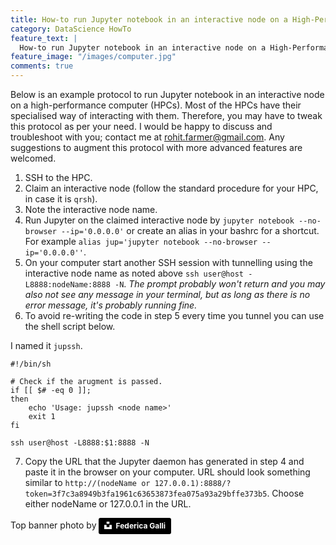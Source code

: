 ```yaml
---
title: How-to run Jupyter notebook in an interactive node on a High-Performance Computer (HPC).
category: DataScience HowTo
feature_text: |
  How-to run Jupyter notebook in an interactive node on a High-Performance Computer (HPC).
feature_image: "/images/computer.jpg"
comments: true
---
```


Below is an example protocol to run Jupyter notebook in an interactive node on a high-performance computer (HPCs). Most of the HPCs have their specialised way of interacting with them. Therefore, you may have to tweak this protocol as per your need. I would be happy to discuss and troubleshoot with you; contact me at rohit.farmer@gmail.com. Any suggestions to augment this protocol with more advanced features are welcomed.

1. SSH to the HPC.    
2. Claim an interactive node (follow the standard procedure for your HPC, in case it is `qrsh`).   
3. Note the interactive node name.  
4. Run Jupyter on the claimed interactive node by `jupyter notebook --no-browser --ip='0.0.0.0'` or create an alias in your bashrc for a shortcut. For example `alias jup='jupyter notebook --no-browser --ip='0.0.0.0''`.  
5. On your computer start another SSH session with tunnelling using the interactive node name as noted above `ssh user@host -L8888:nodeName:8888 -N`. *The prompt probably won't return and you may also not see any message in your terminal, but as long as there is no error message, it's probably running fine.*  
6. To avoid re-writing the code in step 5 every time you tunnel you can use the shell script below.  

I named it `jupssh`.  
```
#!/bin/sh

# Check if the arugment is passed.
if [[ $# -eq 0 ]];
then
    echo 'Usage: jupssh <node name>'
    exit 1
fi

ssh user@host -L8888:$1:8888 -N
```
7. Copy the URL that the Jupyter daemon has generated in step 4 and paste it in the browser on your computer. URL should look something similar to `http://(nodeName or 127.0.0.1):8888/?token=3f7c3a8949b3fa1961c63653873fea075a93a29bffe373b5`. Choose either nodeName or 127.0.0.1 in the URL.

Top banner photo by 
<a style="background-color:black;color:white;text-decoration:none;padding:4px 6px;font-family:-apple-system, BlinkMacSystemFont, &quot;San Francisco&quot;, &quot;Helvetica Neue&quot;, Helvetica, Ubuntu, Roboto, Noto, &quot;Segoe UI&quot;, Arial, sans-serif;font-size:12px;font-weight:bold;line-height:1.2;display:inline-block;border-radius:3px" href="https://unsplash.com/@fedechanw?utm_medium=referral&amp;utm_campaign=photographer-credit&amp;utm_content=creditBadge" target="_blank" rel="noopener noreferrer" title="Download free do whatever you want high-resolution photos from Federica Galli"><span style="display:inline-block;padding:2px 3px"><svg xmlns="http://www.w3.org/2000/svg" style="height:12px;width:auto;position:relative;vertical-align:middle;top:-2px;fill:white" viewBox="0 0 32 32"><title>unsplash-logo</title><path d="M10 9V0h12v9H10zm12 5h10v18H0V14h10v9h12v-9z"></path></svg></span><span style="display:inline-block;padding:2px 3px">Federica Galli</span></a>